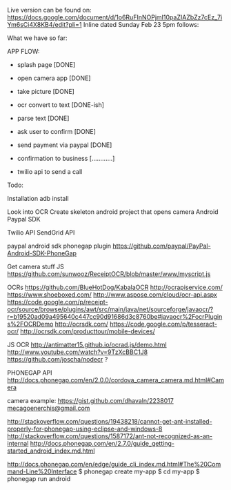 Live version can be found on: https://docs.google.com/document/d/1o6RuFInNOPjmI10paZIAZbZz7cEz_7iYm6sCi4X8KB4/edit?pli=1
Inline dated Sunday Feb 23 5pm follows:

What we have so far:

APP FLOW:
- splash page [DONE]
- open camera app [DONE]
- take picture [DONE]
- ocr convert to text [DONE-ish]
- parse text [DONE]
- ask user to confirm [DONE]
- send payment via paypal [DONE]
- confirmation to business [............]

- twilio api to send a call

Todo:



Installation
adb install <your apk file>



Look into OCR
Create skeleton android project that opens camera
Android Paypal SDK

Twilio API
SendGrid API


paypal android sdk phonegap plugin
https://github.com/paypal/PayPal-Android-SDK-PhoneGap

Get camera stuff JS
https://github.com/sunwooz/ReceiptOCR/blob/master/www/myscript.js

OCRs
https://github.com/BlueHotDog/KabalaOCR
http://ocrapiservice.com/
https://www.shoeboxed.com/
http://www.aspose.com/cloud/ocr-api.aspx
https://code.google.com/p/receipt-ocr/source/browse/plugins/awt/src/main/java/net/sourceforge/javaocr/?r=b19520ad09a495640c447cc90d91686d3c8760be#javaocr%2FocrPlugins%2FOCRDemo
http://ocrsdk.com/
https://code.google.com/p/tesseract-ocr/
http://ocrsdk.com/producttour/mobile-devices/

JS OCR
http://antimatter15.github.io/ocrad.js/demo.html
http://www.youtube.com/watch?v=9TzXcBBC1J8
https://github.com/joscha/nodecr ?

PHONEGAP API
http://docs.phonegap.com/en/2.0.0/cordova_camera_camera.md.html#Camera

camera example: https://gist.github.com/dhavaln/2238017
mecagoenerchis@gmail.com


http://stackoverflow.com/questions/19438218/cannot-get-ant-installed-properly-for-phonegap-using-eclipse-and-windows-8
http://stackoverflow.com/questions/1587172/ant-not-recognized-as-an-internal
http://docs.phonegap.com/en/2.7.0/guide_getting-started_android_index.md.html



http://docs.phonegap.com/en/edge/guide_cli_index.md.html#The%20Command-Line%20Interface
$ phonegap create my-app
$ cd my-app
$ phonegap run android



